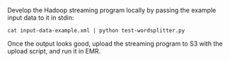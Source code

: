 
Develop the Hadoop streaming program locally by passing the example input data to it in stdin:

    cat input-data-example.xml | python test-wordsplitter.py

Once the output looks good, upload the streaming program to S3 with the upload script, and run it in EMR.
